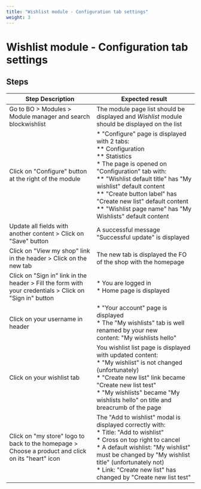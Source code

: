 ```yaml
---
title: "Wishlist module - Configuration tab settings"
weight: 3
---
```


# Wishlist module - Configuration tab settings
## Steps
| Step Description | Expected result |
| ----- | ----- |
| Go to BO > Modules > Module manager and search blockwishlist | The module page list should be displayed and *Wishlist* module should be displayed on the list |
| Click on "Configure" button at the right of the module | * "Configure" page is displayed with 2 tabs:<br> ** Configuration<br> ** Statistics<br> * The page is opened on "Configuration" tab with:<br> ** "Wishlist default title" has "My wishlist" default content<br> ** "Create button label" has "Create new list" default content<br> ** "Wishlist page name" has "My Wishlists" default content |
| Update all fields with another content > Click on "Save" button | A successful message "Successful update" is displayed |
| Click on "View my shop" link in the header > Click on the new tab | The new tab is displayed the FO of the shop with the homepage |
| Click on "Sign in" link in the header > Fill the form with your credentials > Click on "Sign in" button | * You are logged in<br> * Home page is displayed |
| Click on your username in header | * "Your account" page is displayed<br> * The "My wishlists" tab is well renamed by your new content: "My wishlists hello" |
| Click on your wishlist tab | You wishlist list page is displayed with updated content:<br> * "My wishlist" is not changed (unfortunately)<br> * "Create new list" link became "Create new list test"<br> * "My wishlists" became "My wishlists hello" on title and breacrumb of the page |
| Click on "my store" logo to back to the homepage > Choose a product and click on its "heart" icon | The "Add to wishlist" modal is displayed correctly with:<br> * Title: "Add to wishlist"<br> * Cross on top right to cancel<br> * A default wishlist: "My wishlist" must be changed by "My wishlist title" (unfortunately not)<br> * Link: "Create new list" has changed by "Create new list test" |
